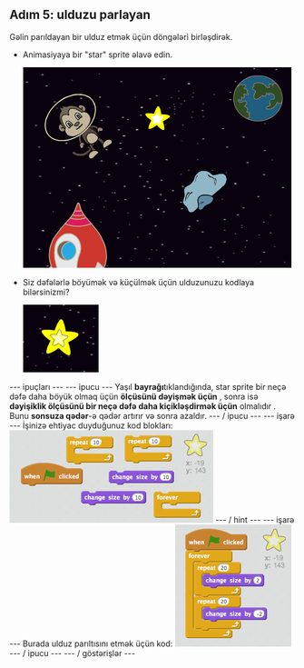 ## Adım 5: ulduzu parlayan

Gəlin parıldayan bir ulduz etmək üçün döngələri birləşdirək.

+ Animasiyaya bir "star" sprite əlavə edin.
    
    ![Bir ulduz sprite əlavə](images/space-star-sprite.png)

+ Siz dəfələrlə böyümək və küçülmək üçün ulduzunuzu kodlaya bilərsinizmi?
    
    ![Parlaq bir ulduzun sınaqdan keçirilməsi](images/space-star-test.png)

\--- ipuçları \--- \--- ipucu \--- Yaşıl **bayrağı**tıklandığında, star sprite bir neçə dəfə daha böyük olmaq üçün **ölçüsünü dəyişmək üçün** , sonra isə **dəyişiklik ölçüsünü bir neçə dəfə daha kiçikləşdirmək üçün** olmalıdır . Bunu **sonsuza qədər**-ə qədər artırır və sonra azaldır. \--- / ipucu \--- \--- işarə \--- İşinizə ehtiyac duyduğunuz kod blokları: ![Blocks for a shining star](images/space-star-blocks.png) \--- / hint \--- \--- işarə \--- Burada ulduz parıltısını etmək üçün kod: ![Code for a shining star](images/space-star-code.png) \--- / ipucu \--- \--- / göstərişlər \---